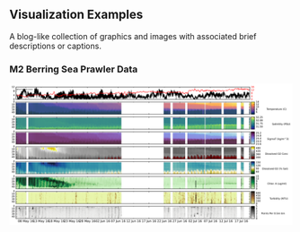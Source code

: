 ## Visualization Examples
A blog-like collection of graphics and images with associated brief descriptions or captions.

### M2 Berring Sea Prawler Data
![prawler](img/prawler_image.svg)
